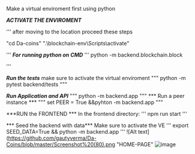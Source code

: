 Make a virtual enviroment first using python

***ACTIVATE THE ENVIROMENT***

''' after moving to the location proceed these steps

"cd Da-coins"
".\blockchain-env\Scripts\activate"

 '''
***For running python on CMD***
'''
python -m backend.blockchain.block

'''

***Run the tests***
make sure to activate the virtual enviroment
"""
 python -m pytest backend/tests
"""

***Run Application and API***
"""
python -m backend.app
"""
*** Run a peer instance ***
"""
set PEER = True &&pyhton -m backend.app
"""

***RUN the FRONTEND ***
In the frontend directory:
'''
npm run start
'''

*** Seed the backend with data***
Make sure to activate the VE
'''
export SEED_DATA=True && python -m backend.app
'''
![Alt text](https://github.com/gautyverma/Da-Coins/blob/master/Screenshot%20(80).png "HOME-PAGE"
![image](https://github.com/gautyverma/Da-Coins/blob/master/Screenshot%20(80).png)
